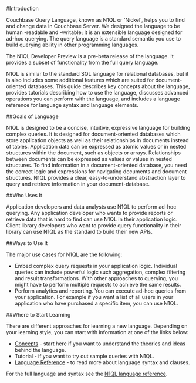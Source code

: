 #Introduction

Couchbase Query Language, known as N1QL or 'Nickel', helps you to find and change data in Couchbase Server. 
We designed the language to be human -readable and -writable; it is an extensible language designed for 
ad-hoc querying. The query language is a standard semantic you use to build querying ability in other programming languages.

The N1QL Developer Preview is a pre-beta release of the language. It provides a subset of functionality from the 
full query language. 

N1QL is similar to the standard SQL language for relational databases, but it is also includes some additional 
features which are suited for document-oriented databases. This guide describes 
key concepts about the language, provides tutorials describing how to use the language, discusses advanced operations 
you can perform with the language, and includes a language reference for language syntax and language elements.

 

##Goals of Language

N1QL is designed to be a concise, intuitive, expressive language for building complex queries.
 It is designed for document-oriented databases which store application objects as well as their relationships in 
documents instead of tables. Application data can be expressed as atomic values or in 
nested structures within the document, such as objects or arrays. Relationships between documents can be expressed as values or values in nested structures.  To find information in a document-oriented database, you need the correct logic and expressions for navigating documents and document structures. N1QL provides a clear, easy-to-understand abstraction layer to query and retrieve information in your document-database.

##Who Uses It

Application developers and data analysts use N1QL to perform ad-hoc querying. Any application developer 
who wants to provide reports or retrieve data that is hard to find can use N1QL in their application logic. Client library 
developers who want to provide query functionality in their library can use N1QL as the standard to build their new APIs.

##Ways to Use It

The major use cases for N1QL are the following:

- Embed complex query requests in your application logic. Individual queries can include powerful logic such aggregation, complex filtering and result transformations. With other approaches to querying, you might have to perform multiple requests to achieve the same results.
- Perform analytics and reporting. You can execute ad-hoc queries from your application. For example if you want a list of all users in your application who have purchased a specific item, you can use N1QL. 

##Where to Start Learning

There are different approaches for learning a new language. Depending on your learning style, you can start with information at one of the links below:

- [Concepts](#concepts) - start here if you want to understand the theories and ideas behind the language.
- Tutorial - if you want to try out sample queries with N1QL.
- [Language Reference](#language_ref) - to read more about language syntax and clauses.

For the full language and syntax see the [N1QL language reference](#language_ref).




 
